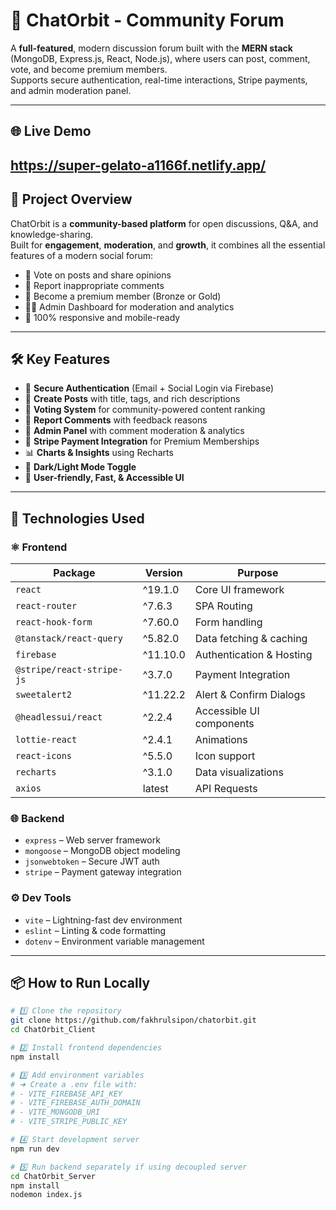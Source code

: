 

# 💬 ChatOrbit - Community Forum

A **full-featured**, modern discussion forum built with the **MERN stack** (MongoDB, Express.js, React, Node.js), where users can post, comment, vote, and become premium members.  
Supports secure authentication, real-time interactions, Stripe payments, and admin moderation panel.

---

## 🌐 Live Demo
https://super-gelato-a1166f.netlify.app/
---

## 🚀 Project Overview

ChatOrbit is a **community-based platform** for open discussions, Q&A, and knowledge-sharing.  
Built for **engagement**, **moderation**, and **growth**, it combines all the essential features of a modern social forum:

- 🌟 Vote on posts and share opinions
- 📝 Report inappropriate comments
- 💎 Become a premium member (Bronze or Gold)
- 🧑‍💼 Admin Dashboard for moderation and analytics
- 📱 100% responsive and mobile-ready

---

## 🛠️ Key Features

- 🔐 **Secure Authentication** (Email + Social Login via Firebase)
- 📝 **Create Posts** with title, tags, and rich descriptions
- 💬 **Voting System** for community-powered content ranking
- 🚩 **Report Comments** with feedback reasons
- 🧪 **Admin Panel** with comment moderation & analytics
- 💎 **Stripe Payment Integration** for Premium Memberships
- 📊 **Charts & Insights** using Recharts
- 🌙 **Dark/Light Mode Toggle**
- 🧠 **User-friendly, Fast, & Accessible UI**

---

## 🧩 Technologies Used

### ⚛️ Frontend

| Package                     | Version   | Purpose                             |
|----------------------------|-----------|-------------------------------------|
| `react`                    | ^19.1.0   | Core UI framework                   |
| `react-router`             | ^7.6.3    | SPA Routing                         |
| `react-hook-form`          | ^7.60.0   | Form handling                       |
| `@tanstack/react-query`    | ^5.82.0   | Data fetching & caching             |
| `firebase`                 | ^11.10.0  | Authentication & Hosting            |
| `@stripe/react-stripe-js`  | ^3.7.0    | Payment Integration                 |
| `sweetalert2`              | ^11.22.2  | Alert & Confirm Dialogs             |
| `@headlessui/react`        | ^2.2.4    | Accessible UI components            |
| `lottie-react`             | ^2.4.1    | Animations                          |
| `react-icons`              | ^5.5.0    | Icon support                        |
| `recharts`                 | ^3.1.0    | Data visualizations                 |
| `axios`                    | latest    | API Requests                        |

### 🌐 Backend

- `express` – Web server framework  
- `mongoose` – MongoDB object modeling  
- `jsonwebtoken` – Secure JWT auth  
- `stripe` – Payment gateway integration

### ⚙️ Dev Tools

- `vite` – Lightning-fast dev environment  
- `eslint` – Linting & code formatting  
- `dotenv` – Environment variable management

---

## 📦 How to Run Locally

```bash
# 1️⃣ Clone the repository
git clone https://github.com/fakhrulsipon/chatorbit.git
cd ChatOrbit_Client

# 2️⃣ Install frontend dependencies
npm install

# 3️⃣ Add environment variables
# ➜ Create a .env file with:
# - VITE_FIREBASE_API_KEY
# - VITE_FIREBASE_AUTH_DOMAIN
# - VITE_MONGODB_URI
# - VITE_STRIPE_PUBLIC_KEY

# 4️⃣ Start development server
npm run dev

# 5️⃣ Run backend separately if using decoupled server
cd ChatOrbit_Server
npm install
nodemon index.js
